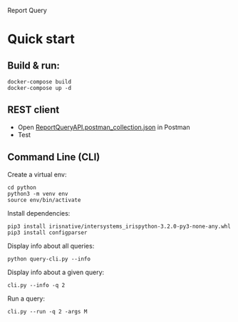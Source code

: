 Report Query

# Quick start

## Build & run:
```
docker-compose build
docker-compose up -d
```

## REST client
* Open [ReportQueryAPI.postman_collection.json](ReportQueryAPI.postman_collection.json) in Postman
* Test


## Command Line (CLI)

Create a virtual env:
```
cd python
python3 -m venv env
source env/bin/activate
```

Install dependencies:
```
pip3 install irisnative/intersystems_irispython-3.2.0-py3-none-any.whl
pip3 install configparser
```

Display info about all queries:
```
python query-cli.py --info
```

Display info about a given query:
```
cli.py --info -q 2
```
   
Run a query:
```
cli.py --run -q 2 -args M
```


